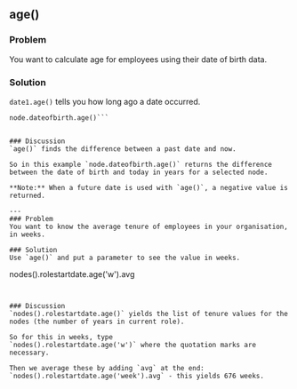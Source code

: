 ## age()
### Problem
You want to calculate age for employees using their date of birth data.

### Solution
`date1.age()` tells you how long ago a date occurred.
```
node.dateofbirth.age()```


### Discussion
`age()` finds the difference between a past date and now.

So in this example `node.dateofbirth.age()` returns the difference between the date of birth and today in years for a selected node.

**Note:** When a future date is used with `age()`, a negative value is returned.

---
### Problem
You want to know the average tenure of employees in your organisation, in weeks.

### Solution
Use `age()` and put a parameter to see the value in weeks.

```
nodes().rolestartdate.age('w').avg
```


### Discussion
`nodes().rolestartdate.age()` yields the list of tenure values for the nodes (the number of years in current role). 

So for this in weeks, type 
`nodes().rolestartdate.age('w')` where the quotation marks are necessary. 

Then we average these by adding `avg` at the end: `nodes().rolestartdate.age('week').avg` - this yields 676 weeks.